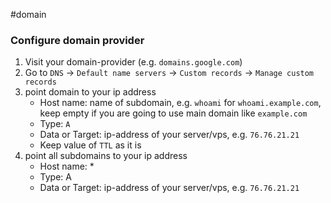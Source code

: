 #domain
### Configure domain provider

1. Visit your domain-provider (e.g. `domains.google.com`)
1. Go to `DNS` -> `Default name servers` -> `Custom records` -> `Manage custom records`
1. point domain to your ip address
   - Host name: name of subdomain, e.g. `whoami` for `whoami.example.com`, keep empty if you are going to use main domain like `example.com`
   - Type: `A`
   - Data or Target: ip-address of your server/vps, e.g. `76.76.21.21`
   - Keep value of `TTL` as it is
1. point all subdomains to your ip address
   - Host name: \*
   - Type: A
   - Data or Target: ip-address of your server/vps, e.g. `76.76.21.21`

